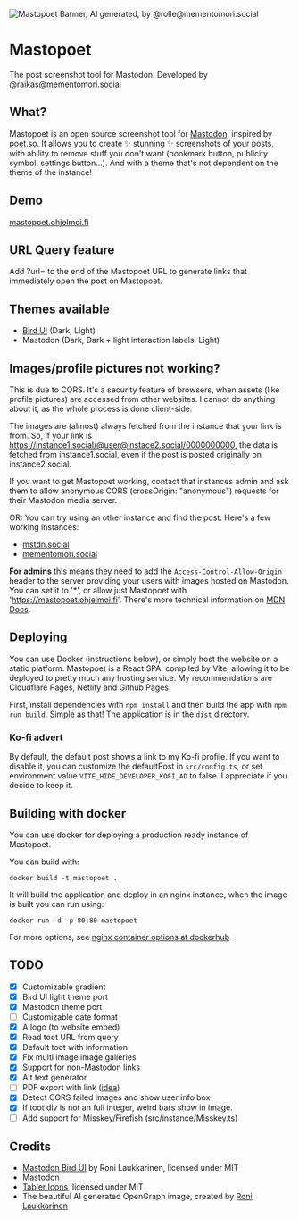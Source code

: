 ![Mastopoet Banner, AI generated, by @rolle@mementomori.social](https://raw.githubusercontent.com/raikasdev/mastopoet/main/public/mastopoet.jpg)

# Mastopoet

The post screenshot tool for Mastodon. Developed by [@raikas@mementomori.social](https://mementomori.social/@raikas)

## What?

Mastopoet is an open source screenshot tool for [Mastodon](https://joinmastodon.org), inspired by [poet.so](https://poet.so).
It allows you to create ✨ stunning ✨ screenshots of your posts, with ability to remove stuff you don't want (bookmark button, publicity symbol, settings button...). And with a theme that's not dependent on the theme of the instance!

## Demo

[mastopoet.ohjelmoi.fi](https://mastopoet.ohjelmoi.fi)

## URL Query feature

Add ?url=<post url> to the end of the Mastopoet URL to generate links that immediately open the post on Mastopoet.

## Themes available

- [Bird UI](https://github.com/ronilaukkarinen/mastodon-bird-ui) (Dark, Light)
- Mastodon (Dark, Dark + light interaction labels, Light)

## Images/profile pictures not working?

This is due to CORS. It's a security feature of browsers, when assets (like profile pictures) are accessed from other websites. I cannot do anything about it, as the whole process is done client-side.

The images are (almost) always fetched from the instance that your link is from. So, if your link is https://instance1.social/@user@instace2.social/0000000000, the data is fetched from instance1.social, even if the post is posted originally on instance2.social.

If you want to get Mastopoet working, contact that instances admin and ask them to allow anonymous CORS (crossOrigin: "anonymous") requests for their Mastodon media server.

OR: You can try using an other instance and find the post. Here's a few working instances:

- [mstdn.social](https://mstdn.social)
- [mementomori.social](https://mementomori.social)

**For admins** this means they need to add the `Access-Control-Allow-Origin` header to the server providing your users with images hosted on Mastodon. You can set it to '\*', or allow just Mastopoet with 'https://mastopoet.ohjelmoi.fi'. There's more technical information on [MDN Docs](https://developer.mozilla.org/en-US/docs/Web/HTML/CORS_enabled_image).

## Deploying

You can use Docker (instructions below), or simply host the website on a static platform. Mastopoet is a React SPA, compiled by Vite, allowing it to be deployed to pretty much any hosting service. My recommendations are Cloudflare Pages, Netlify and Github Pages.

First, install dependencies with `npm install` and then build the app with `npm run build`. Simple as that! The application is in the `dist` directory.

### Ko-fi advert

By default, the default post shows a link to my Ko-fi profile. If you want to disable it, you can customize the defaultPost in `src/config.ts`, or set environment value `VITE_HIDE_DEVELOPER_KOFI_AD` to false. I appreciate if you decide to keep it.

## Building with docker

You can use docker for deploying a production ready instance of Mastopoet.

You can build with:

```console
docker build -t mastopoet .
```

It will build the application and deploy in an nginx instance, when the image is built you can run using:

```console
docker run -d -p 80:80 mastopoet
```

For more options, see [nginx container options at dockerhub](https://hub.docker.com/_/nginx)

## TODO

- [x] Customizable gradient
- [x] Bird UI light theme port
- [x] Mastodon theme port
- [ ] Customizable date format
- [x] A logo (to website embed)
- [x] Read toot URL from query
- [x] Default toot with information
- [x] Fix multi image image galleries
- [x] Support for non-Mastodon links
- [x] Alt text generator
- [ ] PDF export with link ([idea](https://mementomori.social/@JMTee@mstdn.social/110790253659999588))
- [x] Detect CORS failed images and show user info box
- [x] If toot div is not an full integer, weird bars show in image.
- [ ] Add support for Misskey/Firefish (src/instance/Misskey.ts)

## Credits

- [Mastodon Bird UI](https://github.com/ronilaukkarinen/mastodon-bird-ui/) by Roni Laukkarinen, licensed under MIT
- [Mastodon](https://github.com/mastodon/mastodon)
- [Tabler Icons](https://tabler-icons.io), licensed under MIT
- The beautiful AI generated OpenGraph image, created by [Roni Laukkarinen](https://mementomori.social/@rolle)
